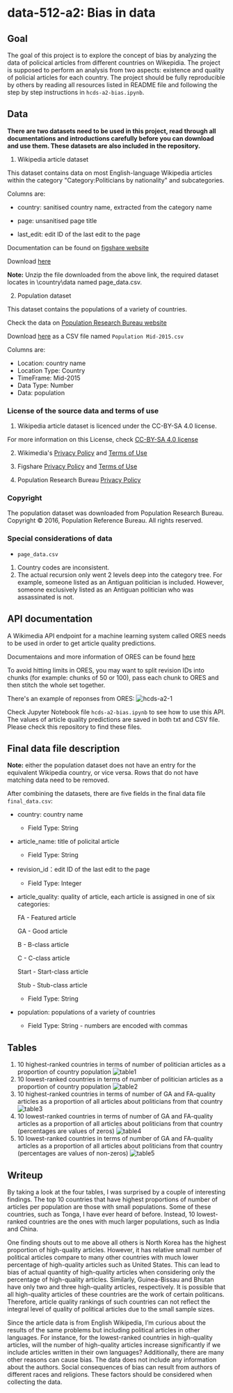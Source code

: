 # data-512-a2: Bias in data

## Goal
The goal of this project is to explore the concept of bias by analyzing the data of policical articles from different countries on Wikepidia. The project is supposed to perform an analysis from two aspects: existence and quality of policial articles for each country. The project should be fully reproducible by others by reading all resources listed in README file and following the step by step instructions in `hcds-a2-bias.ipynb`.


## Data
**There are two datasets need to be used in this project, read through all documentations and introductions carefully before you can download and use them. These datasets are also included in the repository.** 

1. Wikipedia article dataset

This dataset contains data on most English-language Wikipedia articles within the category "Category:Politicians by nationality" and subcategories. 

Columns are:

 - country: sanitised country name, extracted from the category name

 - page: unsanitised page title

 - last_edit: edit ID of the last edit to the page


Documentation can be found on [figshare website](https://figshare.com/articles/Untitled_Item/5513449)

Download [here](https://ndownloader.figshare.com/files/9614893)

**Note:** Unzip the file downloaded from the above link, the required dataset locates in \country\data named page_data.csv.

2. Population dataset

This dataset contains the populations of a variety of countries.

Check the data on [Population Research Bureau website](http://www.prb.org/DataFinder/Topic/Rankings.aspx?ind=14)

Download [here](http://www.prb.org/RawData.axd?ind=14&fmt=14&tf=76&loc=34235%2c249%2c250%2c251%2c252%2c253%2c254%2c34227%2c255%2c257%2c258%2c259%2c260%2c261%2c262%2c263%2c264%2c265%2c266%2c267%2c268%2c269%2c270%2c271%2c272%2c274%2c275%2c276%2c277%2c278%2c279%2c280%2c281%2c282%2c283%2c284%2c285%2c286%2c287%2c288%2c289%2c290%2c291%2c292%2c294%2c295%2c296%2c297%2c298%2c299%2c300%2c301%2c302%2c304%2c305%2c306%2c307%2c308%2c311%2c312%2c315%2c316%2c317%2c318%2c319%2c320%2c321%2c322%2c324%2c325%2c326%2c327%2c328%2c34234%2c329%2c330%2c331%2c332%2c333%2c334%2c336%2c337%2c338%2c339%2c340%2c342%2c343%2c344%2c345%2c346%2c347%2c348%2c349%2c350%2c351%2c352%2c353%2c354%2c358%2c359%2c360%2c361%2c362%2c363%2c364%2c365%2c366%2c367%2c368%2c369%2c370%2c371%2c372%2c373%2c374%2c375%2c377%2c378%2c379%2c380%2c381%2c382%2c383%2c384%2c385%2c386%2c387%2c388%2c389%2c390%2c392%2c393%2c394%2c395%2c396%2c397%2c398%2c399%2c400%2c401%2c402%2c404%2c405%2c406%2c407%2c408%2c409%2c410%2c411%2c415%2c416%2c417%2c418%2c419%2c420%2c421%2c422%2c423%2c424%2c425%2c427%2c428%2c429%2c430%2c431%2c432%2c433%2c434%2c435%2c437%2c438%2c439%2c440%2c441%2c442%2c443%2c444%2c445%2c446%2c448%2c449%2c450%2c451%2c452%2c453%2c454%2c455%2c456%2c457%2c458%2c459%2c460%2c461%2c462%2c464%2c465%2c466%2c467%2c468%2c469%2c470%2c471%2c472%2c473%2c474%2c475%2c476%2c477%2c478%2c479%2c480) as a CSV file named `Population Mid-2015.csv`

Columns are:
 - Location: country name
 - Location Type: Country
 - TimeFrame: Mid-2015
 - Data Type: Number
 - Data: population
 
### License of the source data and terms of use

1. Wikipedia article dataset is licenced under the CC-BY-SA 4.0 license.

For more information on this License, check [CC-BY-SA 4.0 license](https://creativecommons.org/licenses/by-sa/4.0/legalcode)

2. Wikimedia's [Privacy Policy](https://wikimediafoundation.org/wiki/Privacy_policy) and [Terms of Use](https://wikimediafoundation.org/wiki/Terms_of_Use/en)

3. Figshare [Privacy Policy](https://figshare.com/privacy) and [Terms of Use](https://figshare.com/terms)

4. Population Research Bureau [Privacy Policy](http://www.prb.org/DataFinder/Topic/~/link.aspx?_id=11A2A1677D184053936CE705FAEDEC1D&_z=z)

### Copyright
The population dataset was downloaded from Population Research Bureau. Copyright © 2016, Population Reference Bureau. All rights reserved.

### Special considerations of data
- `page_data.csv`
1. Country codes are inconsistent.
2. The actual recursion only went 2 levels deep into the category tree. For example, someone listed as an Antiguan politician is included. However, someone exclusively listed as an Antiguan politician who was assassinated is not.

## API documentation
A Wikimedia API endpoint for a machine learning system called ORES needs to be used in order to get article quality predictions.

Documentaions and more information of ORES can be found [here](https://www.mediawiki.org/wiki/ORES)

To avoid hitting limits in ORES, you may want to split revision IDs into chunks (for example: chunks of 50 or 100), pass each chunk to ORES and then stitch the whole set together.

There's an example of reponses from ORES:
![hcds-a2-1](https://user-images.githubusercontent.com/26759376/32299402-b7d1ff3e-bf12-11e7-8ce3-cfce8995bf0e.PNG)


Check Jupyter Notebook file `hcds-a2-bias.ipynb` to see how to use this API. The values of article quality predictions are saved in both txt and CSV file. Please check this repository to find these files.


## Final data file description

**Note:** either the population dataset does not have an entry for the equivalent Wikipedia country, or vice versa. Rows that do not have matching data need to be removed.

After combining the datasets, there are five fields in the final data file `final_data.csv`:

* country: country name
  * Field Type: String
* article_name: title of policital article
  * Field Type: String
* revision_id：edit ID of the last edit to the page
  * Field Type: Integer
* article_quality: quality of article, each article is assigned in one of six categories:

  FA - Featured article
  
  GA - Good article
  
  B - B-class article

  C - C-class article

  Start - Start-class article

  Stub - Stub-class article
  * Field Type: String
  
* population: populations of a variety of countries
  * Field Type: String - numbers are encoded with commas


## Tables

1. 10 highest-ranked countries in terms of number of politician articles as a proportion of country population
![table1](https://user-images.githubusercontent.com/26759376/32348924-aa856986-bfd2-11e7-879b-907ab48a1af8.PNG)
2. 10 lowest-ranked countries in terms of number of politician articles as a proportion of country population
![table2](https://user-images.githubusercontent.com/26759376/32348925-aa9d114e-bfd2-11e7-8eff-8e56881642e0.PNG)
3. 10 highest-ranked countries in terms of number of GA and FA-quality articles as a proportion of all articles about politicians from that country
![table3](https://user-images.githubusercontent.com/26759376/32348926-aab2a4fa-bfd2-11e7-891b-306fbbc8c99f.PNG)
4. 10 lowest-ranked countries in terms of number of GA and FA-quality articles as a proportion of all articles about politicians from that country (percentages are values of zeros)
![table4](https://user-images.githubusercontent.com/26759376/32348927-aacf506e-bfd2-11e7-9ee8-dbc5510bf96b.PNG)
5. 10 lowest-ranked countries in terms of number of GA and FA-quality articles as a proportion of all articles about politicians from that country (percentages are values of non-zeros)
![table5](https://user-images.githubusercontent.com/26759376/32348928-aae629ec-bfd2-11e7-94c1-5e79a48f8e37.PNG)


## Writeup

By taking a look at the four tables, I was surprised by a couple of interesting findings. The top 10 countries that have highest proportions of number of articles per population are those with small populations. Some of these countries, such as Tonga, I have ever heard of before. Instead, 10 lowest-ranked countries are the ones with much larger populations, such as India and China.

One finding shouts out to me above all others is North Korea has the highest proportion of high-quality articles. However, it has relative small number of political articles compare to many other countries with much lower percentage of high-quality articles such as United States. This can lead to bias of actual quantity of high-quality articles when considering only the percentage of high-quality articles. Similarly, Guinea-Bissau and Bhutan have only two and three high-quality articles, respectively. It is possible that all high-quality articles of these countries are the work of certain politicans. Therefore, article quality rankings of such countries can not reflect the integral level of quality of political articles due to the small sample sizes.

Since the article data is from English Wikipedia, I’m curious about the results of the same problems but including political articles in other languages. For instance, for the lowest-ranked countries in high-quality articles, will the number of high-quality articles increase significantly if we include articles written in their own languages? Additionally, there are many other reasons can cause bias. The data does not include any information about the authors. Social consequences of bias can result from authors of different races and religions. These factors should be considered when collecting the data.

